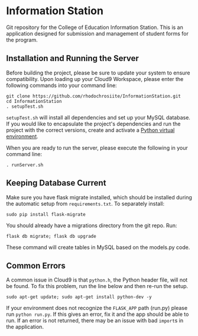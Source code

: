 Information Station
===================

Git repository for the College of Education Information Station. This is an application designed for submission and management of student forms for the program.


Installation and Running the Server
-----------------------------------

Before building the project, please be sure to update your system to ensure compatibility. Upon 
loading up your Cloud9 Workspace, please enter the following commands into your command line:

	git clone https://github.com/rhodochrosiite/InformationStation.git
	cd InformationStation
	. setupTest.sh

`setupTest.sh` will install all dependencies and set up your MySQL database. If you would like to 
encapsulate the project's dependencies and run the project with the correct versions, create and 
activate a [Python virtual environment](https://python-guide-pt-br.readthedocs.io/en/latest/dev/virtualenvs/).

When you are ready to run the server, please execute the following in your command line:
	
	. runServer.sh 

	
Keeping Database Current
------------------------

Make sure you have flask migrate installed, which should be installed during the 
automatic setup from `requirements.txt`. To separately install:

	sudo pip install flask-migrate
	
You should already have a migrations directory from the git repo.  Run:

	flask db migrate; flask db upgrade
	
These command will create tables in MySQL based on the models.py code.


Common Errors
-------------

A common issue in Cloud9 is that `python.h`, the Python header file, will not be found. To fix this problem,
run the line below and then re-run the setup.

	sudo apt-get update; sudo apt-get install python-dev -y
	
If your environment does not recognize the `FLASK_APP` path (run.py) please run `python run.py`. If this gives
an error, fix it and the app should be able to run. If an error is not returned, there may be an issue with
bad `import`s in the application.